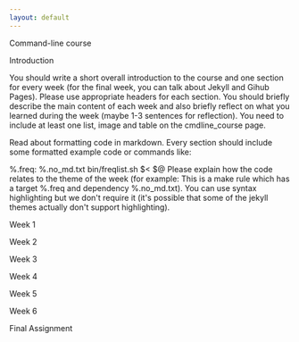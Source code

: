 ```yaml
---
layout: default
---
```


Command-line course

Introduction

You should write a short overall introduction to the course and one section for every week (for the final week, you can talk about Jekyll and Gihub Pages). Please use appropriate headers for each section. You should briefly describe the main content of each week and also briefly reflect on what you learned during the week (maybe 1-3 sentences for reflection). You need to include at least one list, image and table on the cmdline_course page. 

Read about formatting code in markdown. Every section should include some formatted example code or commands like:



%.freq: %.no_md.txt
    bin/freqlist.sh $< $@
Please explain how the code relates to the theme of the week (for example: This is a make rule which has a target %.freq and dependency %.no_md.txt). You can use syntax highlighting but we don't require it (it's possible that some of the jekyll themes actually don't support highlighting). 




Week 1

Week 2

Week 3

Week 4

Week 5

Week 6

Final Assignment

